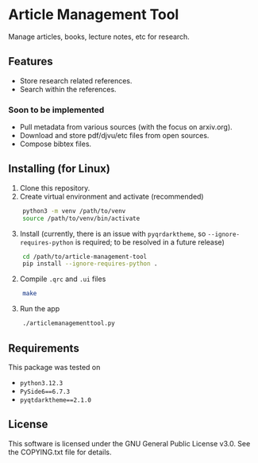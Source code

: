 # Article Management Tool

Manage articles, books, lecture notes, etc for research.

## Features

- Store research related references.
- Search within the references.

### Soon to be implemented

- Pull metadata from various sources (with the focus on arxiv.org).
- Download and store pdf/djvu/etc files from open sources.
- Compose bibtex files.

## Installing (for Linux)

1. Clone this repository.
2. Create virtual environment and activate (recommended)
```bash
    python3 -m venv /path/to/venv
    source /path/to/venv/bin/activate
```
3. Install (currently, there is an issue with `pyqrdarktheme`, so `--ignore-requires-python` is required; to be resolved in a future release)
```bash
    cd /path/to/article-management-tool
    pip install --ignore-requires-python .
```
2. Compile `.qrc` and `.ui` files
```bash 
    make
```
3. Run the app
```bash
    ./articlemanagementtool.py
```

## Requirements

This package was tested on 
- `python3.12.3`
- `PySide6==6.7.3`
- `pyqtdarktheme==2.1.0`

## License

This software is licensed under the GNU General Public License v3.0. See the COPYING.txt file for details.
